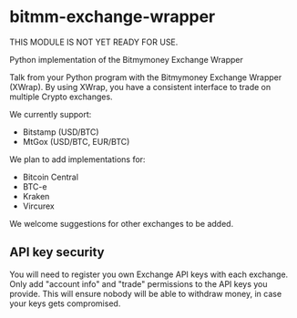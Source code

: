 bitmm-exchange-wrapper
======================

THIS MODULE IS NOT YET READY FOR USE.

Python implementation of the Bitmymoney Exchange Wrapper

Talk from your Python program with the Bitmymoney Exchange Wrapper (XWrap). By using XWrap, you have a consistent interface to trade on multiple Crypto exchanges.

We currently support:
* Bitstamp (USD/BTC)
* MtGox (USD/BTC, EUR/BTC)

We plan to add implementations for:
* Bitcoin Central
* BTC-e
* Kraken
* Vircurex

We welcome suggestions for other exchanges to be added.

## API key security
You will need to register you own Exchange API keys with each exchange. Only add "account info" and "trade" permissions to the API keys you provide. This will ensure nobody will be able to withdraw money, in case your keys gets compromised.
